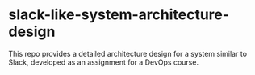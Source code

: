 # slack-like-system-architecture-design
This repo provides a detailed architecture design for a system similar to Slack, developed as an assignment for a DevOps course.
